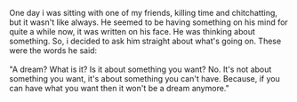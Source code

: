 <!-- ---
layout: post
name: dreams
title: dreams
categories: 
- empirical
--- -->

One day i was sitting with one of my friends, killing time and chitchatting, but it wasn't like always. He seemed to be having something on his mind for quite a while now, it was written on his face. He was thinking about something. So, i decided to ask him straight about what's going on. These were the words he said:<br/><br/>
"A dream? What is it? Is it about something you want? No. It's not about something you want, it's about something you can't have. Because, if you can have what you want then it won't be a dream anymore."
 

